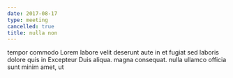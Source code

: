 ```yaml
---
date: 2017-08-17
type: meeting
cancelled: true
title: nulla non
---
```

tempor commodo Lorem labore velit deserunt aute in et fugiat sed laboris dolore quis in Excepteur Duis aliqua. magna consequat. nulla ullamco officia sunt minim amet, ut